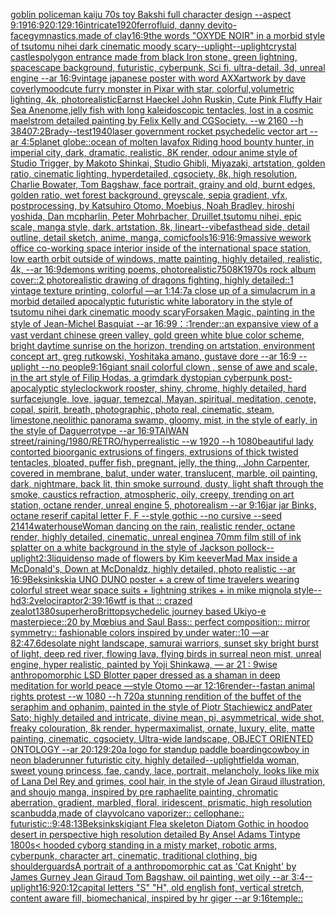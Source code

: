 [goblin policeman kaiju 70s toy Bakshi full character design --aspect 9:19](https://www.ebank.nz/aiartgenerator?category=goblin%2520policeman%2520kaiju%252070s%2520toy%2520Bakshi%2520full%2520character%2520design%2520--aspect%25209%3A19)[16:9](https://www.ebank.nz/aiartgenerator?category=16%3A9)[20:12](https://www.ebank.nz/aiartgenerator?category=20%3A12)[9:16](https://www.ebank.nz/aiartgenerator?category=9%3A16)[intricate](https://www.ebank.nz/aiartgenerator?category=intricate)[1920](https://www.ebank.nz/aiartgenerator?category=1920)[ferrofluid, danny devito](https://www.ebank.nz/aiartgenerator?category=ferrofluid%2C%2520danny%2520devito)[-](https://www.ebank.nz/aiartgenerator?category=-)[face](https://www.ebank.nz/aiartgenerator?category=face)[gymnastics,made of clay](https://www.ebank.nz/aiartgenerator?category=gymnastics%2Cmade%2520of%2520clay)[16:9](https://www.ebank.nz/aiartgenerator?category=16%3A9)[the words "OXYDE NOIR" in a morbid style of tsutomu nihei dark cinematic moody scary](https://www.ebank.nz/aiartgenerator?category=the%2520words%2520%22OXYDE%2520NOIR%22%2520in%2520a%2520morbid%2520style%2520of%2520tsutomu%2520nihei%2520dark%2520cinematic%2520moody%2520scary)[--uplight](https://www.ebank.nz/aiartgenerator?category=--uplight)[--uplight](https://www.ebank.nz/aiartgenerator?category=--uplight)[crystal castles](https://www.ebank.nz/aiartgenerator?category=crystal%2520castles)[polygon entrance made from black Iron stone, green lightning, spacescape background, futuristic, cyberpunk, Sci fi, ultra-detail, 3d, unreal engine --ar 16:9](https://www.ebank.nz/aiartgenerator?category=polygon%2520entrance%2520made%2520from%2520black%2520Iron%2520stone%2C%2520green%2520lightning%2C%2520spacescape%2520background%2C%2520futuristic%2C%2520cyberpunk%2C%2520Sci%2520fi%2C%2520ultra-detail%2C%25203d%2C%2520unreal%2520engine%2520--ar%252016%3A9)[](https://www.ebank.nz/aiartgenerator?category=)[vintage japanese poster with word AXX](https://www.ebank.nz/aiartgenerator?category=vintage%2520japanese%2520poster%2520with%2520word%2520AXX)[artwork by dave coverly](https://www.ebank.nz/aiartgenerator?category=artwork%2520by%2520dave%2520coverly)[mood](https://www.ebank.nz/aiartgenerator?category=mood)[cute furry monster in Pixar with star, colorful,volumetric lighting, 4k, photorealistic](https://www.ebank.nz/aiartgenerator?category=cute%2520furry%2520monster%2520in%2520Pixar%2520with%2520star%2C%2520colorful%2Cvolumetric%2520lighting%2C%25204k%2C%2520photorealistic)[Earnst Haeckel John Ruskin, Cute Pink Fluffy Hair Sea Anenome,jelly fish with long kaleidoscopic tentacles, lost in a cosmic maelstrom detailed painting by Felix Kelly and CGSociety. --w 2160 --h 3840](https://www.ebank.nz/aiartgenerator?category=Earnst%2520Haeckel%2520John%2520Ruskin%2C%2520Cute%2520Pink%2520Fluffy%2520Hair%2520Sea%2520Anenome%2Cjelly%2520fish%2520with%2520long%2520kaleidoscopic%2520tentacles%2C%2520lost%2520in%2520a%2520cosmic%2520maelstrom%2520detailed%2520painting%2520by%2520Felix%2520Kelly%2520and%2520CGSociety.%2520--w%25202160%2520--h%25203840)[7:2](https://www.ebank.nz/aiartgenerator?category=7%3A2)[Brady](https://www.ebank.nz/aiartgenerator?category=Brady)[--test](https://www.ebank.nz/aiartgenerator?category=--test)[1940](https://www.ebank.nz/aiartgenerator?category=1940)[laser government rocket psychedelic vector art --ar 4:5](https://www.ebank.nz/aiartgenerator?category=laser%2520government%2520rocket%2520psychedelic%2520vector%2520art%2520--ar%25204%3A5)[planet globe::ocean of molten lava](https://www.ebank.nz/aiartgenerator?category=planet%2520globe%3A%3Aocean%2520of%2520molten%2520lava)[fox Riding hood bounty hunter, in imperial city, dark, dramatic, realistic, 8K render, odour anime style of Studio Trigger, by Makoto Shinkai, Studio Ghibli, Miyazaki, artstation, golden ratio, cinematic lighting, hyperdetailed, cgsociety, 8k, high resolution, Charlie Bowater, Tom Bagshaw, face portrait, grainy and old, burnt edges, golden ratio, wet forest background, greyscale, sepia gradient, vfx, postprocessing, by Katsuhiro Otomo, Moebius, Noah Bradley, hiroshi yoshida, Dan mcpharlin, Peter Mohrbacher, Druillet,tsutomu nihei, epic scale, manga style, dark, artstation, 8k, lineart](https://www.ebank.nz/aiartgenerator?category=fox%2520Riding%2520hood%2520bounty%2520hunter%2C%2520in%2520imperial%2520city%2C%2520dark%2C%2520dramatic%2C%2520realistic%2C%25208K%2520render%2C%2520odour%2520anime%2520style%2520of%2520Studio%2520Trigger%2C%2520by%2520Makoto%2520Shinkai%2C%2520Studio%2520Ghibli%2C%2520Miyazaki%2C%2520artstation%2C%2520golden%2520ratio%2C%2520cinematic%2520lighting%2C%2520hyperdetailed%2C%2520cgsociety%2C%25208k%2C%2520high%2520resolution%2C%2520Charlie%2520Bowater%2C%2520Tom%2520Bagshaw%2C%2520face%2520portrait%2C%2520grainy%2520and%2520old%2C%2520burnt%2520edges%2C%2520golden%2520ratio%2C%2520wet%2520forest%2520background%2C%2520greyscale%2C%2520sepia%2520gradient%2C%2520vfx%2C%2520postprocessing%2C%2520by%2520Katsuhiro%2520Otomo%2C%2520Moebius%2C%2520Noah%2520Bradley%2C%2520hiroshi%2520yoshida%2C%2520Dan%2520mcpharlin%2C%2520Peter%2520Mohrbacher%2C%2520Druillet%2Ctsutomu%2520nihei%2C%2520epic%2520scale%2C%2520manga%2520style%2C%2520dark%2C%2520artstation%2C%25208k%2C%2520lineart)[--vibefast](https://www.ebank.nz/aiartgenerator?category=--vibefast)[head side, detail outline, detail sketch, anime, manga, comic](https://www.ebank.nz/aiartgenerator?category=head%2520side%2C%2520detail%2520outline%2C%2520detail%2520sketch%2C%2520anime%2C%2520manga%2C%2520comic)[fools](https://www.ebank.nz/aiartgenerator?category=fools)[16:9](https://www.ebank.nz/aiartgenerator?category=16%3A9)[16:9](https://www.ebank.nz/aiartgenerator?category=16%3A9)[massive wework office co-working space interior inside of the international space station, low earth orbit outside of windows, matte painting, highly detailed, realistic, 4k, --ar 16:9](https://www.ebank.nz/aiartgenerator?category=massive%2520wework%2520office%2520co-working%2520space%2520interior%2520inside%2520of%2520the%2520international%2520space%2520station%2C%2520low%2520earth%2520orbit%2520outside%2520of%2520windows%2C%2520matte%2520painting%2C%2520highly%2520detailed%2C%2520realistic%2C%25204k%2C%2520--ar%252016%3A9)[demons writing poems, photorealistic](https://www.ebank.nz/aiartgenerator?category=demons%2520writing%2520poems%2C%2520photorealistic)[750](https://www.ebank.nz/aiartgenerator?category=750)[8K](https://www.ebank.nz/aiartgenerator?category=8K)[1970s rock album cover::2 photorealistic drawing of dragons fighting, highly detailed::1 vintage texture printing, colorful —ar 1:1](https://www.ebank.nz/aiartgenerator?category=1970s%2520rock%2520album%2520cover%3A%3A2%2520photorealistic%2520drawing%2520of%2520dragons%2520fighting%2C%2520highly%2520detailed%3A%3A1%2520vintage%2520texture%2520printing%2C%2520colorful%2520%E2%80%94ar%25201%3A1)[4:7](https://www.ebank.nz/aiartgenerator?category=4%3A7)[a close up of a simulacrum in a morbid detailed apocalyptic futuristic white laboratory in the style of tsutomu nihei dark cinematic moody scary](https://www.ebank.nz/aiartgenerator?category=a%2520close%2520up%2520of%2520a%2520simulacrum%2520in%2520a%2520morbid%2520detailed%2520apocalyptic%2520futuristic%2520white%2520laboratory%2520in%2520the%2520style%2520of%2520tsutomu%2520nihei%2520dark%2520cinematic%2520moody%2520scary)[Forsaken Magic, painting in the style of Jean-Michel Basquiat --ar 16:9](https://www.ebank.nz/aiartgenerator?category=Forsaken%2520Magic%2C%2520painting%2520in%2520the%2520style%2520of%2520Jean-Michel%2520Basquiat%2520--ar%252016%3A9)[9：:1](https://www.ebank.nz/aiartgenerator?category=9%EF%BC%9A%3A1)[render::](https://www.ebank.nz/aiartgenerator?category=render%3A%3A)[an expansive view of a vast verdant chinese green valley, gold green white blue  color scheme, bright daytime sunrise on the horizon, trending on artstation, environment concept art, greg rutkowski, Yoshitaka amano, gustave dore --ar 16:9 --uplight --no people](https://www.ebank.nz/aiartgenerator?category=an%2520expansive%2520view%2520of%2520a%2520vast%2520verdant%2520chinese%2520green%2520valley%2C%2520gold%2520green%2520white%2520blue%2520%2520color%2520scheme%2C%2520bright%2520daytime%2520sunrise%2520on%2520the%2520horizon%2C%2520trending%2520on%2520artstation%2C%2520environment%2520concept%2520art%2C%2520greg%2520rutkowski%2C%2520Yoshitaka%2520amano%2C%2520gustave%2520dore%2520--ar%252016%3A9%2520--uplight%2520--no%2520people)[9:16](https://www.ebank.nz/aiartgenerator?category=9%3A16)[giant snail colorful clown , sense of awe and scale, in the art style of Filip Hodas, a grimdark dystopian cyberpunk post-apocalyptic style](https://www.ebank.nz/aiartgenerator?category=giant%2520snail%2520colorful%2520clown%2520%2C%2520sense%2520of%2520awe%2520and%2520scale%2C%2520in%2520the%2520art%2520style%2520of%2520Filip%2520Hodas%2C%2520a%2520grimdark%2520dystopian%2520cyberpunk%2520post-apocalyptic%2520style)[clockwork rooster, shiny, chrome, highly detailed, hard surface](https://www.ebank.nz/aiartgenerator?category=clockwork%2520rooster%2C%2520shiny%2C%2520chrome%2C%2520highly%2520detailed%2C%2520hard%2520surface)[jungle, love, jaguar, temezcal, Mayan, spiritual, meditation, cenote, copal, spirit, breath, photographic, photo real, cinematic, steam, limestone,](https://www.ebank.nz/aiartgenerator?category=jungle%2C%2520love%2C%2520jaguar%2C%2520temezcal%2C%2520Mayan%2C%2520spiritual%2C%2520meditation%2C%2520cenote%2C%2520copal%2C%2520spirit%2C%2520breath%2C%2520photographic%2C%2520photo%2520real%2C%2520cinematic%2C%2520steam%2C%2520limestone%2C)[neolithic panorama  swamp, gloomy, mist, in the style of early, in the style of Daguerrotype  --ar 16:9](https://www.ebank.nz/aiartgenerator?category=neolithic%2520panorama%2520%2520swamp%2C%2520gloomy%2C%2520mist%2C%2520in%2520the%2520style%2520of%2520early%2C%2520in%2520the%2520style%2520of%2520Daguerrotype%2520%2520--ar%252016%3A9)[TAIWAN street/raining/1980/RETRO/hyperrealistic --w 1920 --h 1080](https://www.ebank.nz/aiartgenerator?category=TAIWAN%2520street/raining/1980/RETRO/hyperrealistic%2520--w%25201920%2520--h%25201080)[beautiful lady contorted bioorganic extrusions of fingers, extrusions of thick twisted tentacles, bloated, puffer fish, pregnant, jelly, the thing,, John Carpenter, covered in membrane, balut, under water,  translucent, marble, oil painting, dark, nightmare, back lit, thin smoke surround, dusty, light shaft through the smoke, caustics refraction,  atmospheric, oily, creepy, trending on art station, octane render, unreal engine 5, photorealism --ar 9:16](https://www.ebank.nz/aiartgenerator?category=beautiful%2520lady%2520contorted%2520bioorganic%2520extrusions%2520of%2520fingers%2C%2520extrusions%2520of%2520thick%2520twisted%2520tentacles%2C%2520bloated%2C%2520puffer%2520fish%2C%2520pregnant%2C%2520jelly%2C%2520the%2520thing%2C%2C%2520John%2520Carpenter%2C%2520covered%2520in%2520membrane%2C%2520balut%2C%2520under%2520water%2C%2520%2520translucent%2C%2520marble%2C%2520oil%2520painting%2C%2520dark%2C%2520nightmare%2C%2520back%2520lit%2C%2520thin%2520smoke%2520surround%2C%2520dusty%2C%2520light%2520shaft%2520through%2520the%2520smoke%2C%2520caustics%2520refraction%2C%2520%2520atmospheric%2C%2520oily%2C%2520creepy%2C%2520trending%2520on%2520art%2520station%2C%2520octane%2520render%2C%2520unreal%2520engine%25205%2C%2520photorealism%2520--ar%25209%3A16)[jar jar Binks, octane re](https://www.ebank.nz/aiartgenerator?category=jar%2520jar%2520Binks%2C%2520octane%2520re)[serif capital letter F, F --style gothic --no cursive --seed 21414](https://www.ebank.nz/aiartgenerator?category=serif%2520capital%2520letter%2520F%2C%2520F%2520--style%2520gothic%2520--no%2520cursive%2520--seed%252021414)[waterhouse](https://www.ebank.nz/aiartgenerator?category=waterhouse)[Woman dancing on the rain, realistic  render, octane render, highly detailed, cinematic, unreal engine](https://www.ebank.nz/aiartgenerator?category=Woman%2520dancing%2520on%2520the%2520rain%2C%2520realistic%2520%2520render%2C%2520octane%2520render%2C%2520highly%2520detailed%2C%2520cinematic%2C%2520unreal%2520engine)[a 70mm film still of ink splatter on a white background in the style of Jackson pollock](https://www.ebank.nz/aiartgenerator?category=a%252070mm%2520film%2520still%2520of%2520ink%2520splatter%2520on%2520a%2520white%2520background%2520in%2520the%2520style%2520of%2520Jackson%2520pollock)[--uplight](https://www.ebank.nz/aiartgenerator?category=--uplight)[2:3](https://www.ebank.nz/aiartgenerator?category=2%3A3)[liquid](https://www.ebank.nz/aiartgenerator?category=liquid)[enso made of flowers by Kim keever](https://www.ebank.nz/aiartgenerator?category=enso%2520made%2520of%2520flowers%2520by%2520Kim%2520keever)[Mad Max inside a McDonald's, Down at McDonaldz, highly detailed, photo realistic --ar 16:9](https://www.ebank.nz/aiartgenerator?category=Mad%2520Max%2520inside%2520a%2520McDonald%27s%2C%2520Down%2520at%2520McDonaldz%2C%2520highly%2520detailed%2C%2520photo%2520realistic%2520--ar%252016%3A9)[Beksinkski](https://www.ebank.nz/aiartgenerator?category=Beksinkski)[a UNO DUNO poster + a crew of time travelers wearing colorful street wear space suits + lightning strikes + in mike mignola style](https://www.ebank.nz/aiartgenerator?category=a%2520UNO%2520DUNO%2520poster%2520%2B%2520a%2520crew%2520of%2520time%2520travelers%2520wearing%2520colorful%2520street%2520wear%2520space%2520suits%2520%2B%2520lightning%2520strikes%2520%2B%2520in%2520mike%2520mignola%2520style)[--hd](https://www.ebank.nz/aiartgenerator?category=--hd)[3:2](https://www.ebank.nz/aiartgenerator?category=3%3A2)[velociraptor](https://www.ebank.nz/aiartgenerator?category=velociraptor)[2:3](https://www.ebank.nz/aiartgenerator?category=2%3A3)[9:16](https://www.ebank.nz/aiartgenerator?category=9%3A16)[wtf is that :: crazed zealot](https://www.ebank.nz/aiartgenerator?category=wtf%2520is%2520that%2520%3A%3A%2520crazed%2520zealot)[1380](https://www.ebank.nz/aiartgenerator?category=1380)[superhero](https://www.ebank.nz/aiartgenerator?category=superhero)[Britto](https://www.ebank.nz/aiartgenerator?category=Britto)[psychedelic journey based Ukiyo-e masterpiece::20 by Mœbius and Saul Bass:: perfect composition:: mirror symmetry:: fashionable colors inspired by under water::10 —ar 82:47](https://www.ebank.nz/aiartgenerator?category=psychedelic%2520journey%2520based%2520Ukiyo-e%2520masterpiece%3A%3A20%2520by%2520M%C5%93bius%2520and%2520Saul%2520Bass%3A%3A%2520perfect%2520composition%3A%3A%2520mirror%2520symmetry%3A%3A%2520fashionable%2520colors%2520inspired%2520by%2520under%2520water%3A%3A10%2520%E2%80%94ar%252082%3A47)[.6](https://www.ebank.nz/aiartgenerator?category=.6)[desolate night landscape, samurai warriors, sunset sky bright burst of light, deep red river, flowing lava, flying birds in surreal neon mist, unreal engine, hyper realistic, painted by Yoji Shinkawa, — ar 21 : 9](https://www.ebank.nz/aiartgenerator?category=desolate%2520night%2520landscape%2C%2520samurai%2520warriors%2C%2520sunset%2520sky%2520bright%2520burst%2520of%2520light%2C%2520deep%2520red%2520river%2C%2520flowing%2520lava%2C%2520flying%2520birds%2520in%2520surreal%2520neon%2520mist%2C%2520unreal%2520engine%2C%2520hyper%2520realistic%2C%2520painted%2520by%2520Yoji%2520Shinkawa%2C%2520%E2%80%94%2520ar%252021%2520%3A%25209)[wise anthropomorphic LSD Blotter paper dressed as a shaman in deep meditation for world peace —style Otomo —ar 12:16](https://www.ebank.nz/aiartgenerator?category=wise%2520anthropomorphic%2520LSD%2520Blotter%2520paper%2520dressed%2520as%2520a%2520shaman%2520in%2520deep%2520meditation%2520for%2520world%2520peace%2520%E2%80%94style%2520Otomo%2520%E2%80%94ar%252012%3A16)[render](https://www.ebank.nz/aiartgenerator?category=render)[--fast](https://www.ebank.nz/aiartgenerator?category=--fast)[an animal rights protest --w 1080 --h 720](https://www.ebank.nz/aiartgenerator?category=an%2520animal%2520rights%2520protest%2520--w%25201080%2520--h%2520720)[a  stunning rendition of the buffet of the seraphim and ophanim, painted in the style of Piotr Stachiewicz andPater Sato; highly detailed and intricate, divine mean, pi, asymmetrical, wide shot, freaky colouration, 8k render, hypermaximalist, ornate, luxury, elite, matte painting, cinematic, cgsociety, Ultra-wide landscape, OBJECT ORIENTED ONTOLOGY --ar 20:12](https://www.ebank.nz/aiartgenerator?category=a%2520%2520stunning%2520rendition%2520of%2520the%2520buffet%2520of%2520the%2520seraphim%2520and%2520ophanim%2C%2520painted%2520in%2520the%2520style%2520of%2520Piotr%2520Stachiewicz%2520andPater%2520Sato%3B%2520highly%2520detailed%2520and%2520intricate%2C%2520divine%2520mean%2C%2520pi%2C%2520asymmetrical%2C%2520wide%2520shot%2C%2520freaky%2520colouration%2C%25208k%2520render%2C%2520hypermaximalist%2C%2520ornate%2C%2520luxury%2C%2520elite%2C%2520matte%2520painting%2C%2520cinematic%2C%2520cgsociety%2C%2520Ultra-wide%2520landscape%2C%2520OBJECT%2520ORIENTED%2520ONTOLOGY%2520--ar%252020%3A12)[9:20](https://www.ebank.nz/aiartgenerator?category=9%3A20)[a logo for standup paddle boarding](https://www.ebank.nz/aiartgenerator?category=a%2520logo%2520for%2520standup%2520paddle%2520boarding)[cowboy in neon bladerunner futuristic city, highly detailed](https://www.ebank.nz/aiartgenerator?category=cowboy%2520in%2520neon%2520bladerunner%2520futuristic%2520city%2C%2520highly%2520detailed)[--uplight](https://www.ebank.nz/aiartgenerator?category=--uplight)[field](https://www.ebank.nz/aiartgenerator?category=field)[a woman, sweet young princess, fae, candy, lace, portrait, melancholy, looks like mix of Lana Del Rey and grimes, cool hair, in the style of Jean Giraud illustration, and shoujo manga, inspired by pre raphaelite painting, chromatic aberration, gradient, marbled, floral, iridescent, prismatic, high resolution scan](https://www.ebank.nz/aiartgenerator?category=a%2520woman%2C%2520sweet%2520young%2520princess%2C%2520fae%2C%2520candy%2C%2520lace%2C%2520portrait%2C%2520melancholy%2C%2520looks%2520like%2520mix%2520of%2520Lana%2520Del%2520Rey%2520and%2520grimes%2C%2520cool%2520hair%2C%2520in%2520the%2520style%2520of%2520Jean%2520Giraud%2520illustration%2C%2520and%2520shoujo%2520manga%2C%2520inspired%2520by%2520pre%2520raphaelite%2520painting%2C%2520chromatic%2520aberration%2C%2520gradient%2C%2520marbled%2C%2520floral%2C%2520iridescent%2C%2520prismatic%2C%2520high%2520resolution%2520scan)[budda,made of clay](https://www.ebank.nz/aiartgenerator?category=budda%2Cmade%2520of%2520clay)[volcano vaporizer:: cellophane:: futuristic::](https://www.ebank.nz/aiartgenerator?category=volcano%2520vaporizer%3A%3A%2520cellophane%3A%3A%2520futuristic%3A%3A)[9:4](https://www.ebank.nz/aiartgenerator?category=9%3A4)[8:13](https://www.ebank.nz/aiartgenerator?category=8%3A13)[Beksinkski](https://www.ebank.nz/aiartgenerator?category=Beksinkski)[giant Flea skeleton Diatom Gothic in hoodoo desert in perspective high resolution detailed By Ansel Adams Tintype 1800s](https://www.ebank.nz/aiartgenerator?category=giant%2520Flea%2520skeleton%2520Diatom%2520Gothic%2520in%2520hoodoo%2520desert%2520in%2520perspective%2520high%2520resolution%2520detailed%2520By%2520Ansel%2520Adams%2520Tintype%25201800s)[< hooded cyborg standing in a misty market, robotic arms, cyberpunk, character art, cinematic, traditional clothing, big shoulderguards](https://www.ebank.nz/aiartgenerator?category=%3C%2520hooded%2520cyborg%2520standing%2520in%2520a%2520misty%2520market%2C%2520robotic%2520arms%2C%2520cyberpunk%2C%2520character%2520art%2C%2520cinematic%2C%2520traditional%2520clothing%2C%2520big%2520shoulderguards)[A portrait of  a anthropomorphic cat as 'Cat Knight' by James Gurney Jean Giraud Tom Bagshaw, oil painting, wet oily --ar 3:4](https://www.ebank.nz/aiartgenerator?category=A%2520portrait%2520of%2520%2520a%2520anthropomorphic%2520cat%2520as%2520%27Cat%2520Knight%27%2520by%2520James%2520Gurney%2520Jean%2520Giraud%2520Tom%2520Bagshaw%2C%2520oil%2520painting%2C%2520wet%2520oily%2520--ar%25203%3A4)[--uplight](https://www.ebank.nz/aiartgenerator?category=--uplight)[16:9](https://www.ebank.nz/aiartgenerator?category=16%3A9)[20:12](https://www.ebank.nz/aiartgenerator?category=20%3A12)[capital letters "S" "H", old english font, vertical stretch, content aware fill, biomechanical, inspired by hr giger --ar 9:16](https://www.ebank.nz/aiartgenerator?category=capital%2520letters%2520%22S%22%2520%22H%22%2C%2520old%2520english%2520font%2C%2520vertical%2520stretch%2C%2520content%2520aware%2520fill%2C%2520biomechanical%2C%2520inspired%2520by%2520hr%2520giger%2520--ar%25209%3A16)[temple::](https://www.ebank.nz/aiartgenerator?category=temple%3A%3A)